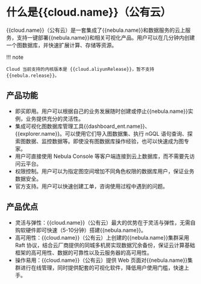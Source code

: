 # 什么是{{cloud.name}}（公有云）

{{cloud.name}}（公有云）是一套集成了{{nebula.name}}和数据服务的云上服务，支持一键部署{{nebula.name}}和相关可视化产品。用户可以在几分钟内创建一个图数据库，并快速扩展计算、存储等资源。

!!! note

    Cloud 当前支持的内核版本是 {{cloud.aliyunRelease}}，暂不支持 {{nebula.release}}。

<!--
NebulaGraph Cloud 支持：

- 基于 Azure 的全托管云服务，即 [NebulaGraph Cloud Azure 版](https://docs.nebula-graph.com.cn/{{cloud.azureRelease}}/nebula-cloud/1.what-is-cloud/) 。
-->
<!-- 
- 基于阿里云的自管云服务，即 [NebulaGraph Cloud 阿里云版](nebula-cloud-on-alibabacloud/1.create-service-instance.md)。
- 基于 AWS 的自管云服务，即 [NebulaGraph Cloud AWS 版](nebula-cloud-on-aws/1.aws-overview.md)。
- 基于 Azure 的自管云服务，即 [NebulaGraph Cloud Azure 版](nebula-cloud-on-azure/azure-self-managed/1.azure-overview.md)。 -->

## 产品功能

- 即买即用。用户可以根据自己的业务发展随时创建或停止{{nebula.name}}实例，业务提供充分的灵活性。
- 集成可视化图数据库管理工具{{dashboard_ent.name}}、{{explorer.name}}。可以使用它们导入图数据集、执行 nGQL 语句查询、探索图数据、监控数据等。即使没有图数据库操作经验，也可以快速成为图专家。
- 用户可直接使用 Nebula Console 等客户端连接到云上数据库，而不需要先访问云平台。
- 权限控制。用户可以为指定图空间增加不同角色权限的数据库用户，保证业务数据安全。
- 官方支持。用户可以快速创建工单，咨询使用过程中遇到的问题。

## 产品优点

- 灵活与弹性：{{cloud.name}}（公有云）最大的优势在于灵活与弹性，无需自购软硬件即可快速（5-10分钟）搭建{{nebula.name}}。
- 高可用性：{{cloud.name}}（公有云）上创建的{{nebula.name}}集群采用 Raft 协议，结合云厂商提供的同城多机房实现数据冗余备份，保证云计算基础框架的高可用性、数据的可靠性以及云服务器的高可用性。
- 操作易用：{{cloud.name}}（公有云）提供 Web 页面对{{nebula.name}}集群进行在线管理，同时提供配套的可视化软件，降低用户使用门槛，快速上手。

